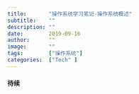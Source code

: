 ```yaml
---
title:       "操作系统学习笔记-操作系统概述"
subtitle:    ""
description: ""
date:        2019-09-16
author:      ""
image:       ""
tags:        ["操作系统"]
categories:  ["Tech" ]
---
```


#### 待续

